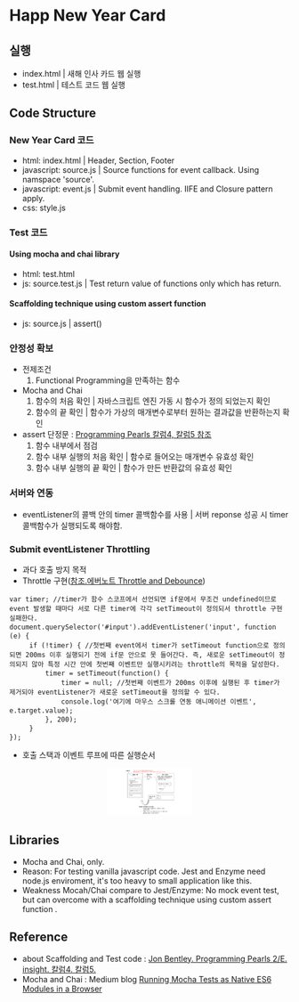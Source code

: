 # Happ New Year Card

## 실행
- index.html | 새해 인사 카드 웹 실행
- test.html | 테스트 코드 웹 실행

## Code Structure
### New Year Card 코드
- html: index.html | Header, Section, Footer
- javascript: source.js | Source functions for event callback. Using namspace 'source'.
- javascript: event.js | Submit event handling. IIFE and Closure pattern apply.
- css: style.js

### Test 코드
#### Using mocha and chai library
- html: test.html
- js: source.test.js | Test return value of functions only which has return.

#### Scaffolding technique using custom assert function
- js: source.js | assert()

### 안정성 확보
- 전제조건
  1. Functional Programming을 만족하는 함수
- Mocha and Chai
  1. 함수의 처음 확인 | 자바스크립트 엔진 가동 시 함수가 정의 되었는지 확인
  2. 함수의 끝 확인 | 함수가 가상의 매개변수로부터 원하는 결과값을 반환하는지 확인
- assert 단정문 : [Programming Pearls 칼럼4, 칼럼5 참조](https://ginnyang2.github.io/Programming-Pearls/)
  1. 함수 내부에서 점검
  2. 함수 내부 실행의 처음 확인 | 함수로 들어오는 매개변수 유효성 확인
  3. 함수 내부 실행의 끝 확인 | 함수가 만든 반환값의 유효성 확인

### 서버와 연동
- eventListener의 콜백 안의 timer 콜백함수를 사용 | 서버 reponse 성공 시 timer 콜백함수가 실행되도록 해야함.

### Submit eventListener Throttling
- 과다 호출 방지 목적
- Throttle 구현([참조.에버노트 Throttle and Debounce](https://www.evernote.com/shard/s313/sh/1a86f967-3a6f-4e0c-9a09-379cde66d061/766256837ee81cd8726b2b4a0c1e74c0))
```
var timer; //timer가 함수 스코프에서 선언되면 if문에서 무조건 undefined이므로 event 발생할 때마다 서로 다른 timer에 각각 setTimeout이 정의되서 throttle 구현 실패한다.
document.querySelector('#input').addEventListener('input', function (e) {
     if (!timer) { //첫번째 event에서 timer가 setTimeout function으로 정의되면 200ms 이후 실행되기 전에 if문 안으로 못 들어간다. 즉, 새로운 setTimeout이 정의되지 않아 특정 시간 안에 첫번째 이벤트만 실행시키려는 throttle의 목적을 달성한다.
         timer = setTimeout(function() {
             timer = null; //첫번째 이벤트가 200ms 이후에 실행된 후 timer가 제거되야 eventListener가 새로운 setTimeout을 정의할 수 있다.
             console.log('여기에 마우스 스크롤 연동 애니메이션 이벤트', e.target.value);
         }, 200);
     }
});
```
- 호출 스택과 이벤트 루프에 따른 실행순서
<p align="center">
  <img width="30%" src="callStackAndEventLoop.png" />
</p>

## Libraries
- Mocha and Chai, only.
- Reason: For testing vanilla javascript code. Jest and Enzyme need node.js enviroment, it's too heavy to small application like this.
- Weakness Mocah/Chai compare to Jest/Enzyme: No mock event test, but can overcome with a scaffolding technique using custom assert function .

## Reference
- about Scaffolding and Test code : [Jon Bentley. Programming Pearls 2/E. insight. 칼럼4. 칼럼5.](https://ginnyang2.github.io/Programming-Pearls/)
- Mocha and Chai : Medium blog [Running Mocha Tests as Native ES6 Modules in a Browser](https://medium.com/dailyjs/running-mocha-tests-as-native-es6-modules-in-a-browser-882373f2ecb0)
